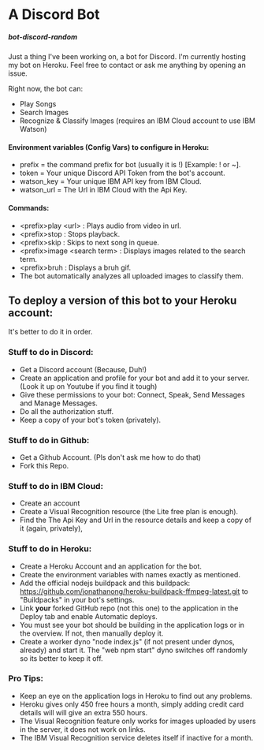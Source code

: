 # A Discord Bot
##### bot-discord-random
Just a thing I've been working on, a bot for Discord. I'm currently hosting my bot on Heroku. Feel free to contact or ask me anything by opening an issue.

Right now, the bot can:
* Play Songs
* Search Images
* Recognize & Classify Images (requires an IBM Cloud account to use IBM Watson)

#### Environment variables (Config Vars) to configure in Heroku:
* prefix = the command prefix for bot (usually it is !) [Example: ! or ~].
* token = Your unique Discord API Token from the bot's account.
* watson_key = Your unique IBM API key from IBM Cloud.
* watson_url = The Url in IBM Cloud with the Api Key.

#### Commands:
* \<prefix>play \<url> : Plays audio from video in url.
* \<prefix>stop : Stops playback.
* \<prefix>skip : Skips to next song in queue.
* \<prefix>image \<search term> : Displays images related to the search term.
* \<prefix>bruh : Displays a bruh gif.
* The bot automatically analyzes all uploaded images to classify them.

## To deploy a version of this bot to your Heroku account:

It's better to do it in order.

### Stuff to do in Discord:
* Get a Discord account (Because, Duh!)
* Create an application and profile for your bot and add it to your server. (Look it up on Youtube if you find it tough)
* Give these permissions to your bot: Connect, Speak, Send Messages and Manage Messages.
* Do all the authorization stuff.
* Keep a copy of your bot's token (privately).

### Stuff to do in Github:
* Get a Github Account. (Pls don't ask me how to do that)
* Fork this Repo.

### Stuff to do in IBM Cloud:
* Create an account
* Create a Visual Recognition resource (the Lite free plan is enough).
* Find the The Api Key and Url in the resource details and keep a copy of it (again, privately),

### Stuff to do in Heroku:
* Create a Heroku Account and an application for the bot.
* Create the environment variables with names exactly as mentioned.
* Add the official nodejs buildpack and this buildpack: https://github.com/jonathanong/heroku-buildpack-ffmpeg-latest.git
  to "Buildpacks" in your bot's settings.
* Link **your** forked GitHub repo (not this one) to the application in the Deploy tab and enable Automatic deploys.
* You must see your bot should be building in the application logs or in the overview. If not, then manually deploy it.
* Create a worker dyno "node index.js" (if not present under dynos, already) and start it. The "web npm start" dyno switches off randomly so its better to keep it off.
### Pro Tips:
* Keep an eye on the application logs in Heroku to find out any problems.
* Heroku gives only 450 free hours a month, simply adding credit card details will will give an extra 550 hours.
* The Visual Recognition feature only works for images uploaded by users in the server, it does not work on links.
* The IBM Visual Recognition service deletes itself if inactive for a month.
